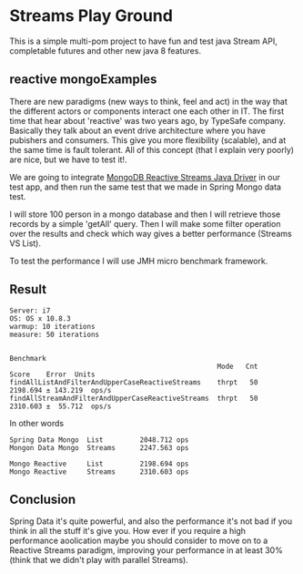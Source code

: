 # Streams Play Ground

This is a simple multi-pom project to have fun and test java Stream API, completable futures and other new java 8 features. 

## reactive mongoExamples

There are new paradigms (new ways to think, feel and act) in the way that the different actors or components interact one each other in IT. The first time that hear about 'reactive' was two years ago, by TypeSafe company. Basically they talk about an event drive architecture where you have pubishers and consumers. This give you more flexibility (scalable), and at the same time is fault tolerant. All of this concept (that I explain very poorly) are nice, but we have to test it!. 

We are going to integrate <a href="http://mongodb.github.io/mongo-java-driver-reactivestreams/">
MongoDB Reactive Streams Java Driver</a>  in our test app, and then run the same test that we made in Spring Mongo data test. 

I will store 100 person in a mongo database and then I will retrieve those records by a simple 'getAll' query. Then I will make some filter operation over the results and check which way gives a better performance (Streams VS List). 

To test the performance I will use JMH micro benchmark framework. 

## Result
 
 ```
 Server: i7
 OS: OS x 10.8.3
 warmup: 10 iterations
 measure: 50 iterations
 

Benchmark       
                                                    Mode   Cnt     Score    Error  Units                                                                               
findAllListAndFilterAndUpperCaseReactiveStreams    thrpt   50  2198.694 ± 143.219  ops/s
findAllStreamAndFilterAndUpperCaseReactiveStreams  thrpt   50  2310.603 ±  55.712  ops/s

 ```

In other words

 ```
 Spring Data Mongo  List         2048.712 ops
 Mongon Data Mongo  Streams      2247.563 ops
 ```
 ```
 Mongo Reactive     List         2198.694 ops
 Mongo Reactive     Streams      2310.603 ops
 ```
 
## Conclusion

Spring Data it's quite powerful, and also the performance it's not bad if you think in all the stuff it's give you. How ever if you require a high performance aoolication maybe you should consider to move on to a Reactive Streams paradigm, improving your performance in at least 30% (think that we didn't play with parallel Streams).  

 



